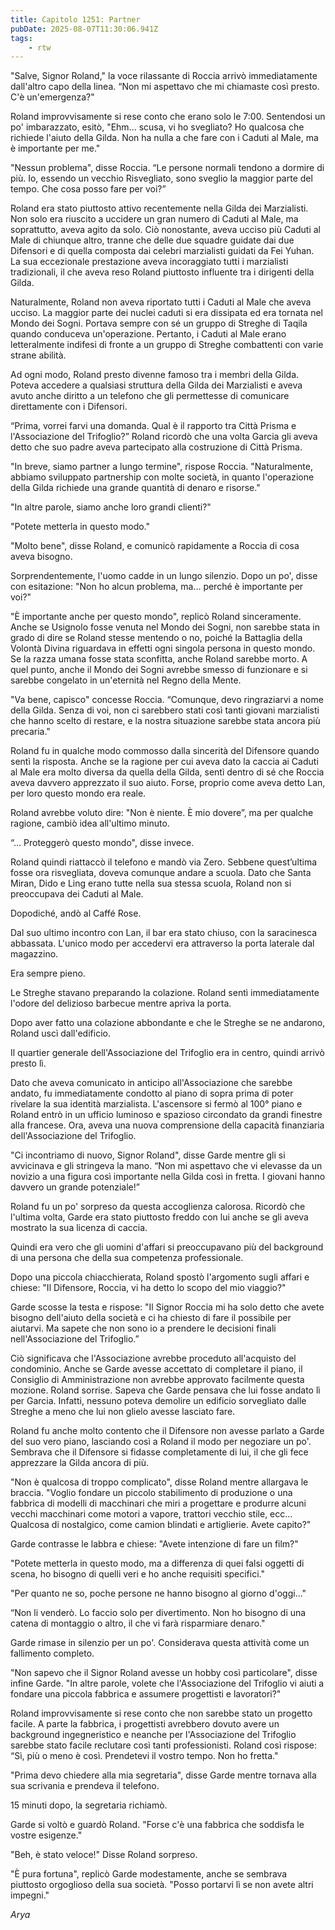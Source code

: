 ```yaml
---
title: Capitolo 1251: Partner
pubDate: 2025-08-07T11:30:06.941Z
tags:
    - rtw
---
```



"Salve, Signor Roland," la voce rilassante di Roccia arrivò immediatamente dall'altro capo della linea. “Non mi aspettavo che mi chiamaste così presto. C'è un'emergenza?"


Roland improvvisamente si rese conto che erano solo le 7:00. Sentendosi un po' imbarazzato, esitò, "Ehm... scusa, vi ho svegliato? Ho qualcosa che richiede l'aiuto della Gilda. Non ha nulla a che fare con i Caduti al Male, ma è importante per me."


"Nessun problema", disse Roccia. “Le persone normali tendono a dormire di più. Io, essendo un vecchio Risvegliato, sono sveglio la maggior parte del tempo. Che cosa posso fare per voi?”


Roland era stato piuttosto attivo recentemente nella Gilda dei Marzialisti. Non solo era riuscito a uccidere un gran numero di Caduti al Male, ma soprattutto, aveva agito da solo. Ciò nonostante, aveva ucciso più Caduti al Male di chiunque altro, tranne che delle due squadre guidate dai due Difensori e di quella composta dai celebri marzialisti guidati da Fei Yuhan. La sua eccezionale prestazione aveva incoraggiato tutti i marzialisti tradizionali, il che aveva reso Roland piuttosto influente tra i dirigenti della Gilda.


Naturalmente, Roland non aveva riportato tutti i Caduti al Male che aveva ucciso. La maggior parte dei nuclei caduti si era dissipata ed era tornata nel Mondo dei Sogni. Portava sempre con sé un gruppo di Streghe di Taqila quando conduceva un'operazione. Pertanto, i Caduti al Male erano letteralmente indifesi di fronte a un gruppo di Streghe combattenti con varie strane abilità.


Ad ogni modo, Roland presto divenne famoso tra i membri della Gilda. Poteva accedere a qualsiasi struttura della Gilda dei Marzialisti e aveva avuto anche diritto a un telefono che gli permettesse di comunicare direttamente con i Difensori.


“Prima, vorrei farvi una domanda. Qual è il rapporto tra Città Prisma e l'Associazione del Trifoglio?” Roland ricordò che una volta Garcia gli aveva detto che suo padre aveva partecipato alla costruzione di Città Prisma.


"In breve, siamo partner a lungo termine", rispose Roccia. "Naturalmente, abbiamo sviluppato partnership con molte società, in quanto l'operazione della Gilda richiede una grande quantità di denaro e risorse."


"In altre parole, siamo anche loro grandi clienti?"


"Potete metterla in questo modo."


"Molto bene", disse Roland, e comunicò rapidamente a Roccia di cosa aveva bisogno.


Sorprendentemente, l'uomo cadde in un lungo silenzio. Dopo un po', disse con esitazione: "Non ho alcun problema, ma... perché è importante per voi?"


"È importante anche per questo mondo", replicò Roland sinceramente. Anche se Usignolo fosse venuta nel Mondo dei Sogni, non sarebbe stata in grado di dire se Roland stesse mentendo o no, poiché la Battaglia della Volontà Divina riguardava in effetti ogni singola persona in questo mondo. Se la razza umana fosse stata sconfitta, anche Roland sarebbe morto. A quel punto, anche il Mondo dei Sogni avrebbe smesso di funzionare e si sarebbe congelato in un'eternità nel Regno della Mente.


"Va bene, capisco" concesse Roccia. “Comunque, devo ringraziarvi a nome della Gilda. Senza di voi, non ci sarebbero stati così tanti giovani marzialisti che hanno scelto di restare, e la nostra situazione sarebbe stata ancora più precaria."


Roland fu in qualche modo commosso dalla sincerità del Difensore quando sentì la risposta. Anche se la ragione per cui aveva dato la caccia ai Caduti al Male era molto diversa da quella della Gilda, sentì dentro di sé che Roccia aveva davvero apprezzato il suo aiuto. Forse, proprio come aveva detto Lan, per loro questo mondo era reale.


Roland avrebbe voluto dire: "Non è niente. È mio dovere”, ma per qualche ragione, cambiò idea all'ultimo minuto.


“… Proteggerò questo mondo", disse invece.


Roland quindi riattaccò il telefono e mandò via Zero. Sebbene quest’ultima fosse ora risvegliata, doveva comunque andare a scuola. Dato che Santa Miran, Dido e Ling erano tutte nella sua stessa scuola, Roland non si preoccupava dei Caduti al Male.


Dopodiché, andò al Caffé Rose.


Dal suo ultimo incontro con Lan, il bar era stato chiuso, con la saracinesca abbassata. L'unico modo per accedervi era attraverso la porta laterale dal magazzino.


Era sempre pieno.


Le Streghe stavano preparando la colazione. Roland sentì immediatamente l'odore del delizioso barbecue mentre apriva la porta.


Dopo aver fatto una colazione abbondante e che le Streghe se ne andarono, Roland uscì dall'edificio.


Il quartier generale dell'Associazione del Trifoglio era in centro, quindi arrivò presto lì.


Dato che aveva comunicato in anticipo all'Associazione che sarebbe andato, fu immediatamente condotto al piano di sopra prima di poter rivelare la sua identità marzialista. L'ascensore si fermò al 100° piano e Roland entrò in un ufficio luminoso e spazioso circondato da grandi finestre alla francese. Ora, aveva una nuova comprensione della capacità finanziaria dell'Associazione del Trifoglio.


"Ci incontriamo di nuovo, Signor Roland", disse Garde mentre gli si avvicinava e gli stringeva la mano. “Non mi aspettavo che vi elevasse da un novizio a una figura così importante nella Gilda così in fretta. I giovani hanno davvero un grande potenziale!”


Roland fu un po' sorpreso da questa accoglienza calorosa. Ricordò che l'ultima volta, Garde era stato piuttosto freddo con lui anche se gli aveva mostrato la sua licenza di caccia.


Quindi era vero che gli uomini d'affari si preoccupavano più del background di una persona che della sua competenza professionale.


Dopo una piccola chiacchierata, Roland spostò l'argomento sugli affari e chiese: "Il Difensore, Roccia, vi ha detto lo scopo del mio viaggio?"


Garde scosse la testa e rispose: "Il Signor Roccia mi ha solo detto che avete bisogno dell'aiuto della società e ci ha chiesto di fare il possibile per aiutarvi. Ma sapete che non sono io a prendere le decisioni finali nell'Associazione del Trifoglio.”


Ciò significava che l'Associazione avrebbe proceduto all'acquisto del condominio. Anche se Garde avesse accettato di completare il piano, il Consiglio di Amministrazione non avrebbe approvato facilmente questa mozione. Roland sorrise. Sapeva che Garde pensava che lui fosse andato lì per Garcia. Infatti, nessuno poteva demolire un edificio sorvegliato dalle Streghe a meno che lui non glielo avesse lasciato fare.


Roland fu anche molto contento che il Difensore non avesse parlato a Garde del suo vero piano, lasciando così a Roland il modo per negoziare un po'. Sembrava che il Difensore si fidasse completamente di lui, il che gli fece apprezzare la Gilda ancora di più.


"Non è qualcosa di troppo complicato", disse Roland mentre allargava le braccia. "Voglio fondare un piccolo stabilimento di produzione o una fabbrica di modelli di macchinari che miri a progettare e produrre alcuni vecchi macchinari come motori a vapore, trattori vecchio stile, ecc... Qualcosa di nostalgico, come camion blindati e artiglierie. Avete capito?"


Garde contrasse le labbra e chiese: "Avete intenzione di fare un film?"


"Potete metterla in questo modo, ma a differenza di quei falsi oggetti di scena, ho bisogno di quelli veri e ho anche requisiti specifici."


"Per quanto ne so, poche persone ne hanno bisogno al giorno d'oggi..."


“Non li venderò. Lo faccio solo per divertimento. Non ho bisogno di una catena di montaggio o altro, il che vi farà risparmiare denaro."


Garde rimase in silenzio per un po'. Considerava questa attività come un fallimento completo.


"Non sapevo che il Signor Roland avesse un hobby così particolare", disse infine Garde. "In altre parole, volete che l'Associazione del Trifoglio vi aiuti a fondare una piccola fabbrica e assumere progettisti e lavoratori?"


Roland improvvisamente si rese conto che non sarebbe stato un progetto facile. A parte la fabbrica, i progettisti avrebbero dovuto avere un background ingegneristico e neanche per l'Associazione del Trifoglio sarebbe stato facile reclutare così tanti professionisti. Roland così rispose: “Sì, più o meno è così. Prendetevi il vostro tempo. Non ho fretta."


"Prima devo chiedere alla mia segretaria", disse Garde mentre tornava alla sua scrivania e prendeva il telefono.


15 minuti dopo, la segretaria richiamò.


Garde si voltò e guardò Roland. "Forse c'è una fabbrica che soddisfa le vostre esigenze."


"Beh, è stato veloce!" Disse Roland sorpreso.


"È pura fortuna", replicò Garde modestamente, anche se sembrava piuttosto orgoglioso della sua società. "Posso portarvi lì se non avete altri impegni."


<em>Arya</em>




                                


                                



